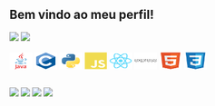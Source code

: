 ## Bem vindo ao meu perfil!

<div>
    <a href="https://github.com/yurepires"></a>
    <img height=180em src="https://github-readme-stats.vercel.app/api?username=yurepires&theme=algolia&show_icons=true&hide_border=false&count_private=true">
    <img height=180em src="https://github-readme-stats.vercel.app/api/top-langs/?username=yurepires&theme=algolia&show_icons=true&hide_border=false&layout=compact">
</div>

<div style="display: inline_block"><br>
    <img margin="0 auto" alt="Java" height="30" width="40" src="https://raw.githubusercontent.com/devicons/devicon/refs/heads/master/icons/java/java-original-wordmark.svg">
    <img margin="0 auto" alt="C" height="30" width="40" src="https://raw.githubusercontent.com/devicons/devicon/refs/heads/master/icons/c/c-original.svg" alt="C">
    <img margin="0 auto" alt="Python" height="30" width="40" src="https://raw.githubusercontent.com/devicons/devicon/master/icons/python/python-original.svg">
    <img margin="0 auto" alt="Js" height="30" width="40" src="https://raw.githubusercontent.com/devicons/devicon/master/icons/javascript/javascript-plain.svg">
    <img margin="0 auto" alt="React" height="30" width="40" src="https://raw.githubusercontent.com/devicons/devicon/master/icons/react/react-original.svg">
    <img margin="0 auto" alt="Express" height="30" width="40" src="https://raw.githubusercontent.com/devicons/devicon/refs/heads/master/icons/express/express-original-wordmark.svg">
    <img margin="0 auto" alt="HTML" height="30" width="40" src="https://raw.githubusercontent.com/devicons/devicon/master/icons/html5/html5-original.svg">
    <img margin="0 auto" alt="CSS" height="30" width="40" src="https://raw.githubusercontent.com/devicons/devicon/master/icons/css3/css3-original.svg">
</div>

##

<div> 
    <a href="https://instagram.com/yurepires_" target="_blank"><img src="https://img.shields.io/badge/-Instagram-%23E4405F?style=for-the-badge&logo=instagram&logoColor=white" target="_blank"></a>
    <a href="https://discord.gg/mMVUCEyg" target="_blank"><img src="https://img.shields.io/badge/Discord-7289DA?style=for-the-badge&logo=discord&logoColor=white" target="_blank"></a> 
    <a href = "mailto:contato.yurepires@gmail.com"><img src="https://img.shields.io/badge/-Gmail-%23333?style=for-the-badge&logo=gmail&logoColor=white" target="_blank"></a>
    <a href="https://www.linkedin.com/in/yurepires" target="_blank"><img src="https://img.shields.io/badge/-LinkedIn-%230077B5?style=for-the-badge&logo=linkedin&logoColor=white" target="_blank"></a> 
</div>
